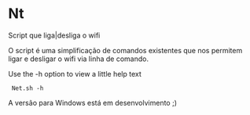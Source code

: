 # Nt
Script que liga|desliga o wifi

  O script é uma simplificação de comandos existentes que nos permitem ligar e desligar o wifi via linha de comando.
  
Use the -h option to view a little help text
    
     Net.sh -h 
  
A versão para Windows está em desenvolvimento ;)
